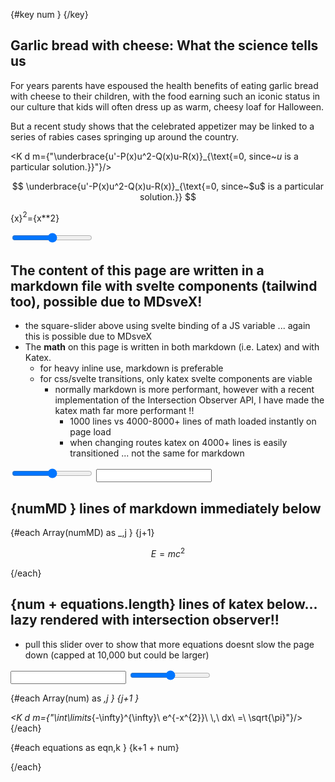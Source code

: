 {#key num }
<KatexIntersectionObserver />
{/key}

<script>
    import { isDarkMode } from "$lib/store.js";
    import KatexIntersectionObserver from "$lib/KatexIntersectionObserver.svelte"
    // I have yet to figure out for the life of me why I have to break this up into 
    // two components (KatexIntersectionObserver & KatexDataProp)
    // Trying to use the logic all in one makes things laggy when using lots of math
    import K from "$lib/KatexDataProp.svelte"
    let numMax = 300
    let numMDMax = numMax
    $: num = numMax
    $: numMD = numMDMax

     let equations = [
        "\\int_{M}d\\omega=\\int_{\\partial M}\\omega",
        "G_{\\mu\\nu}\\,+\\,\\Lambda g_{\\mu\\nu}\\,=\\,\\kappa T_{\\mu\\nu}",
        " (i\\hbar\\gamma^\\mu \\partial_\\mu  - mc) \\ \\psi = 0 ",
        "\\left\\langle{e^{-\\beta\\,W}}\\right\\rangle = \\,{e^{-\\beta\\,\\triangle\\,F}}",
        "z_{n+1}\\,=\\,z_{n}^{2}\\,+\\,c",
    ];


    let x=2

    $: proseInvert = $isDarkMode?  "prose-invert" : ""
</script>

<!-- <article class="prose "> -->
<article class="prose lg:prose-lg {proseInvert}">

  <h1>Garlic bread with cheese: What the science tells us</h1>
  <p>
    For years parents have espoused the health benefits of eating garlic bread with cheese to their
    children, with the food earning such an iconic status in our culture that kids will often dress
    up as warm, cheesy loaf for Halloween.
  </p>
  <p>
    But a recent study shows that the celebrated appetizer may be linked to a series of rabies cases
    springing up around the country.
  </p>
  <!-- ... -->


<K d m={"\\underbrace{u\'-P(x)u^2-Q(x)u-R(x)}_{\\text{=0, since~$u$ is a particular solution.}}"}/>




$$
\underbrace{u'-P(x)u^2-Q(x)u-R(x)}_{\text{=0, since~$u$ is a particular solution.}}
$$


<span class="text-red-700 text-7xl flex justify-center">

{x}$^2$={x**2}

</span>

<div class="flex justify-center">
    <input type="range" min="0"  bind:value={x} />
</div>


# The content of this page are written in a markdown file with svelte components (tailwind too), possible due to MDsveX! 
* the square-slider above using svelte binding of a JS variable ... again this is possible due to MDsveX
* The **math** on this page is written in both markdown (i.e. Latex) and with Katex.
  * for heavy inline use, markdown is preferable
  * for css/svelte transitions, only katex svelte components are viable
    * normally markdown is more performant, however with a recent implementation of the Intersection Observer API, I have made the katex math far more performant !!
      * 1000 lines vs 4000-8000+ lines of math loaded instantly on page load
      * when changing routes katex on 4000+ lines is easily transitioned ... not the same for markdown
 
  

<!-- This markdown math is centered. Oddly the addition of this single markdown slow the katex rendering.
Fortunately it seems to scale very slowly with more markdown (comment out each container below) -->

<div class="p-4">
    <input type="range" min="1" bind:value={numMD} />
    <input type="number" min="1" bind:value={numMD} />
</div>

# {numMD } lines of markdown immediately below

{#each Array(numMD) as _,j }
{j+1}

$$
E=mc^2 
$$

{/each}
  
<!-- This also centers with katex + css. 
The katex components come in use with more detailed styling AND/OR lots of math to render to a single page ... in which cased I have implemented Intersection Observer logic -->

# {num + equations.length} lines of katex below... lazy rendered with intersection observer!!
* pull this slider over to show that more equations doesnt slow the page down (capped at 10,000 but could be larger)

<input type="number" min="1"  bind:value={num} />
<input type="range" min="1"  bind:value={num} />

{#each Array(num) as _,j }
    {j+1 }
    <div class="p-5 text-red-400">
        <K d m={"\\int\\limits_\{-\\infty\}\^\{\\infty\}\ e\^\{-x\^\{2\}\}\ \\\,\ dx\ =\ \\sqrt\{\\pi\}"}/>
    </div>
{/each}

{#each equations as eqn,k }
{k+1 + num}
<div class="p-1 text-indigo-700">
    <K d m={eqn}/>
</div>
{/each}


</article>





<!-- Useful Markdown styles .. removed from tailwind   -->
<!-- 
<style>
    blockquote {  
        margin: 0;  
        padding-left: 1.4rem;  
        border-left: 8px solid #bbb; 
        }
    ul { 
    list-style-type: disc; 
    list-style-position: inside; 
    }
    ol { 
    list-style-type: decimal; 
    list-style-position: inside; 
    }
    ul ul, ol ul { 
    list-style-type: circle; 
    list-style-position: inside; 
    margin-left: 15px; 
    }
    ol ol, ul ol { 
    list-style-type: lower-latin; 
    list-style-position: inside; 
    margin-left: 15px; 
    }
    h1 {
    @apply text-2xl;
    }
    h2 {
    @apply text-xl;
    }
    h3 {
    @apply text-lg;
    }
    a {
    @apply text-blue-600 underline;
    }
</style> -->
